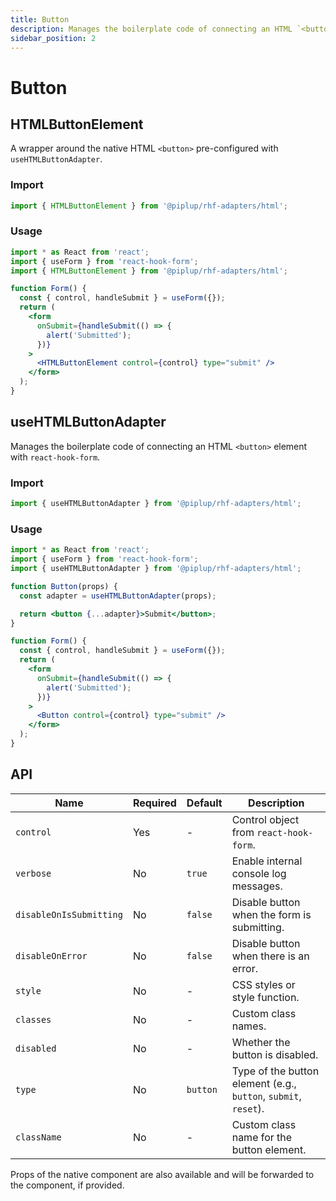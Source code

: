 ```yaml
---
title: Button
description: Manages the boilerplate code of connecting an HTML `<button>` element with `react-hook-form`.
sidebar_position: 2
---
```


# Button

## HTMLButtonElement

A wrapper around the native HTML `<button>` pre-configured with `useHTMLButtonAdapter`.

### Import

```jsx
import { HTMLButtonElement } from '@piplup/rhf-adapters/html';
```

### Usage

```jsx
import * as React from 'react';
import { useForm } from 'react-hook-form';
import { HTMLButtonElement } from '@piplup/rhf-adapters/html';

function Form() {
  const { control, handleSubmit } = useForm({});
  return (
    <form
      onSubmit={handleSubmit(() => {
        alert('Submitted');
      })}
    >
      <HTMLButtonElement control={control} type="submit" />
    </form>
  );
}
```

## useHTMLButtonAdapter

Manages the boilerplate code of connecting an HTML `<button>` element with `react-hook-form`.

### Import

```jsx
import { useHTMLButtonAdapter } from '@piplup/rhf-adapters/html';
```

### Usage

```jsx
import * as React from 'react';
import { useForm } from 'react-hook-form';
import { useHTMLButtonAdapter } from '@piplup/rhf-adapters/html';

function Button(props) {
  const adapter = useHTMLButtonAdapter(props);

  return <button {...adapter}>Submit</button>;
}

function Form() {
  const { control, handleSubmit } = useForm({});
  return (
    <form
      onSubmit={handleSubmit(() => {
        alert('Submitted');
      })}
    >
      <Button control={control} type="submit" />
    </form>
  );
}
```

## API

| Name                    | Required | Default  | Description                                                     |
| ----------------------- | -------- | -------- | --------------------------------------------------------------- |
| `control`               | Yes      | -        | Control object from `react-hook-form`.                          |
| `verbose`               | No       | `true`   | Enable internal console log messages.                           |
| `disableOnIsSubmitting` | No       | `false`  | Disable button when the form is submitting.                     |
| `disableOnError`        | No       | `false`  | Disable button when there is an error.                          |
| `style`                 | No       | -        | CSS styles or style function.                                   |
| `classes`               | No       | -        | Custom class names.                                             |
| `disabled`              | No       | -        | Whether the button is disabled.                                 |
| `type`                  | No       | `button` | Type of the button element (e.g., `button`, `submit`, `reset`). |
| `className`             | No       | -        | Custom class name for the button element.                       |

Props of the native component are also available and will be forwarded to the component, if provided.
